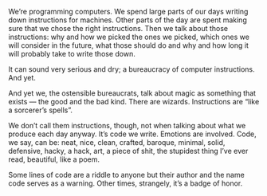 We’re programming computers. We spend large parts of our days writing down instructions for machines. Other parts of the day are spent making sure that we chose the right instructions. Then we talk about those instructions: why and how we picked the ones we picked, which ones we will consider in the future, what those should do and why and how long it will probably take to write those down.

It can sound very serious and dry; a bureaucracy of computer instructions. And yet.

And yet we, the ostensible bureaucrats, talk about magic as something that exists — the good and the bad kind. There are wizards. Instructions are “like a sorcerer’s spells”.

We don’t call them instructions, though, not when talking about what we produce each day anyway. It’s code we write. Emotions are involved. Code, we say, can be: neat, nice, clean, crafted, baroque, minimal, solid, defensive, hacky, a hack, art, a piece of shit, the stupidest thing I’ve ever read, beautiful, like a poem.

Some lines of code are a riddle to anyone but their author and the name code serves as a warning. Other times, strangely, it’s a badge of honor.

